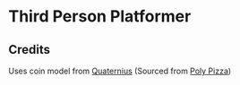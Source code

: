 # Third Person Platformer



## Credits

Uses coin model from [Quaternius](https://quaternius.com/) (Sourced from [Poly Pizza](https://poly.pizza/m/QHZtj94fvh))


